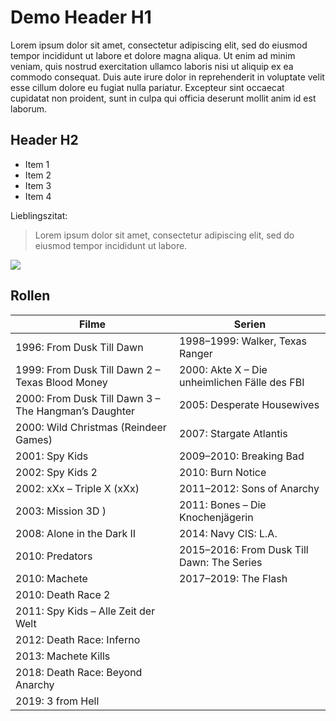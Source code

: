 # Demo Header H1

Lorem ipsum dolor sit amet, consectetur adipiscing elit, sed do eiusmod tempor incididunt ut labore et dolore magna aliqua. Ut enim ad minim veniam, quis nostrud exercitation ullamco laboris nisi ut aliquip ex ea commodo consequat. Duis aute irure dolor in reprehenderit in voluptate velit esse cillum dolore eu fugiat nulla pariatur. Excepteur sint occaecat cupidatat non proident, sunt in culpa qui officia deserunt mollit anim id est laborum.

## Header H2

* Item 1
* Item 2
* Item 3
* Item 4

Lieblingszitat:

> Lorem ipsum dolor sit amet, consectetur adipiscing elit, sed do eiusmod tempor incididunt ut labore.


<img src="https://images.freeimages.com/images/small-previews/d2f/bluebells-2007-1374105.jpg"/>


## Rollen
|Filme | Serien |
|-----------------------------------------------------|-----------------------------------------------------
|1996: From Dusk Till Dawn | 1998–1999: Walker, Texas Ranger |
|1999: From Dusk Till Dawn 2 – Texas Blood Money | 2000: Akte X – Die unheimlichen Fälle des FBI |
|2000: From Dusk Till Dawn 3 – The Hangman’s Daughter | 2005: Desperate Housewives|
|2000: Wild Christmas (Reindeer Games) | 2007: Stargate Atlantis |
|2001: Spy Kids | 2009–2010: Breaking Bad |
|2002: Spy Kids 2  | 2010: Burn Notice |
|2002: xXx – Triple X (xXx) | 2011–2012: Sons of Anarchy |
|2003: Mission 3D ) | 2011: Bones – Die Knochenjägerin|
|2008: Alone in the Dark II | 2014: Navy CIS: L.A. |
|2010: Predators | 2015–2016: From Dusk Till Dawn: The Series |
|2010: Machete | 2017–2019: The Flash |
|2010: Death Race 2 | 
|2011: Spy Kids – Alle Zeit der Welt | 
|2012: Death Race: Inferno | 
|2013: Machete Kills | 
|2018: Death Race: Beyond Anarchy | 
|2019: 3 from Hell | 



